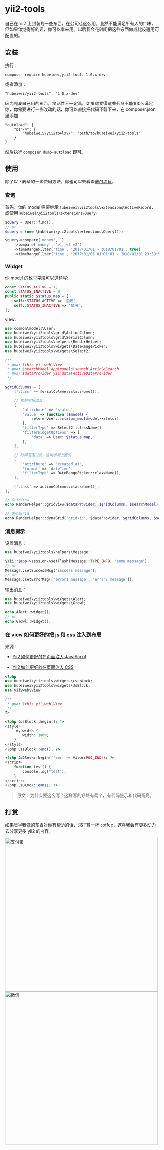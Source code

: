 # yii2-tools

自己在 yii2 上封装的一些东西，在公司也这么用，虽然不能满足所有人的口味，但如果你觉得好的话，你可以拿来用。以后我会花时间把这些东西做成比较通用可配置的。

## 安装

执行：

```
composer require hubeiwei/yii2-tools 1.0.x-dev
```

或者添加：

```
"hubeiwei/yii2-tools": "1.0.x-dev"
```

因为是我自己用的东西，灵活性不一定高，如果你觉得这些代码不能100%满足你，你需要进行一些改动的话，你可以直接把代码下载下来，在 composer.json 里添加：

```
"autoload": {
    "psr-4": {
        "hubeiwei\\yii2tools\\": "path/to/hubeiwei/yii2-tools"
    }
}
```

然后执行 `composer dump-autoload` 即可。

## 使用

除了以下我给的一些使用方法，你也可以去看看[我的项目](https://github.com/hubeiwei/hello-yii2)。

### 查询

首先，你的 model 需要继承 `hubeiwei\yii2tools\extensions\ActiveRecord`，或使用 `hubeiwei\yii2tools\extensions\Query`。

```php
$query = User::find();
// or
$query = (new \hubeiwei\yii2tools\extensions\Query());

$query->compare('money', 1)                                                    // WHERE money = 1
    ->compare('money', '>1,,<3 =2')                                            // WHERE money > 1 AND money < 3 AND money = 2
    ->timeRangeFilter('time', '2017/01/01 - 2018/01/01', true)                 // WHERE time BETWEEM 1483200000 AND 1514822399
    ->timeRangeFilter('time', '2017/01/01 01:01:01 - 2018/01/01 23:59:59');    // WHERE time BETWEEM 1483203661 AND 1514822399
```

### Widget

你 model 的枚举字段可以这样写:

```php
const STATUS_ACTIVE = 1;
const STATUS_INACTIVE = 0;
public static $status_map = [
    self::STATUS_ACTIVE => '启用',
    self::STATUS_INACTIVE => '禁用',
];
```

view:

```php
use common\models\User;
use hubeiwei\yii2tools\grid\ActionColumn;
use hubeiwei\yii2tools\grid\SerialColumn;
use hubeiwei\yii2tools\helpers\RenderHelper;
use hubeiwei\yii2tools\widgets\DateRangePicker;
use hubeiwei\yii2tools\widgets\Select2;

/**
 * @var $this yii\web\View
 * @var $searchModel app\models\search\ArticleSearch
 * @var $dataProvider yii\data\ActiveDataProvider
 */

$gridColumns = [
    ['class' => SerialColumn::className()],

    // 枚举字段过滤
    [
        'attribute' => 'status',
        'value' => function ($model) {
            return User::$status_map[$model->status];
        },
        'filterType' => Select2::className(),
        'filterWidgetOptions' => [
            'data' => User::$status_map,
        ],
    ],

    // 时间范围过滤，查询参考上面的
    [
        'attribute' => 'created_at',
        'format' => 'dateTime',
        'filterType' => DateRangePicker::className(),
    ],

    ['class' => ActionColumn::className()],
];

// GridView
echo RenderHelper::gridView($dataProvider, $gridColumns, $searchModel);

// DynaGrid
echo RenderHelper::dynaGrid('grid-id', $dataProvider, $gridColumns, $searchModel);
```

### 消息提示

设置消息：

```php
use hubeiwei\yii2tools\helpers\Message;

\Yii::$app->session->setFlash(Message::TYPE_INFO, 'some message');
// or
Message::setSuccessMsg('success message');
// or
Message::setErrorMsg(['error1 message', 'error2 message']);
```

输出消息：

```php
use hubeiwei\yii2tools\widgets\Alert;
use hubeiwei\yii2tools\widgets\Growl;

echo Alert::widget();
// or
echo Growl::widget();
```

### 在 view 如何更好的把 js 和 css 注入到布局

来源：

* [Yii2 如何更好的在页面注入 JavaScript](https://getyii.com/topic/9)

* [Yii2 如何更好的在页面注入 CSS](https://getyii.com/topic/10)

```php
<?php
use hubeiwei\yii2tools\widgets\CssBlock;
use hubeiwei\yii2tools\widgets\JsBlock;
use yii\web\View;

/**
 * @var $this yii\web\View
 */
?>

<?php CssBlock::begin(); ?>
<style>
    .my-width {
        width: 100%;
    }
</style>
<?php CssBlock::end(); ?>

<?php JsBlock::begin(['pos' => View::POS_END]); ?>
<script>
    function test() {
        console.log("test");
    }
</script>
<?php JsBlock::end(); ?>
```

> 原文：为什么要这么写？这样写的好处有两个，有代码提示和代码高亮。

## 打赏

如果觉得我做的东西对你有帮助的话，求打赏一杯 coffee，这样我会有更多动力去分享更多 yii2 的内容。

<img src="https://raw.githubusercontent.com/hubeiwei/hubeiwei.github.io/master/images/pay/ali_pay.jpg" width="500px" alt="支付宝">

<img src="https://raw.githubusercontent.com/hubeiwei/hubeiwei.github.io/master/images/pay/wechat_pay.png" width="500px" alt="微信">
